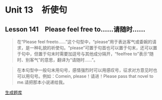 ﻿ # Unit 13　祈使句
 ## Lesson 141　Please feel free to……请随时……
 
> 在“Please feel freeto……”这个句型中，“please”用于表达客气或委婉的请求，是一种礼貌的祈使句。“please”可置于句首也可以置于句末，还可以置于句中，但置于句末时需要加逗号与其他成分隔开，“feelfree to”表示“随时、别客气”的意思，翻译为“请随时……”。

> 在本句型中一般句末用句号，感情强烈时可以用感叹号，征求对方意见时也可以用句号。例如：Comein, please！请进！Please pass that novel to me.请把那本小说递给我。


 [生成题库](./sentence/f141.json)